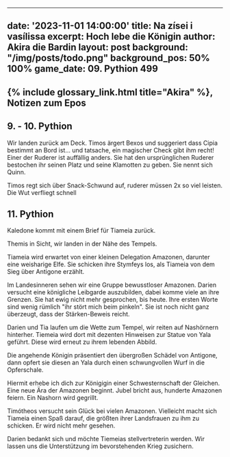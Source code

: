   ---
date: '2023-11-01 14:00:00'
title: Na zísei i vasílissa
excerpt: Hoch lebe die Königin
author: Akira die Bardin
layout: post
background: "/img/posts/todo.png"
background_pos: 50% 100%
game_date: 09. Pythion 499
---

<div class="rhyme">
  <blockquote>

  </blockquote>
</div>

## {% include glossary_link.html title="Akira" %}, Notizen zum Epos

## 9. - 10. Pythion

Wir landen zurück am Deck. Timos ärgert Bexos und suggeriert dass Cipia bestimmt an Bord ist... und tatsache, ein magischer Check gibt ihm recht! Einer der Ruderer ist auffällig anders. Sie hat den ursprünglichen Ruderer bestochen ihr seinen Platz und seine Klamotten zu geben. Sie nennt sich Quinn.

Timos regt sich über Snack-Schwund auf, ruderer müssen 2x so viel leisten. Die Wut verfliegt schnell

## 11. Pythion

Kaledone kommt mit einem Brief für Tiameia zurück.

Themis in Sicht, wir landen in der Nähe des Tempels.

Tiameia wird erwartet von einer kleinen Delegation Amazonen, darunter eine weisharige Elfe. Sie schicken ihre Stymfeys los, als Tiameia von dem Sieg über Antigone erzählt.

Im Landesinneren sehen wir eine Gruppe bewusstloser Amazonen. Darien versucht eine königliche Leibgarde auszubilden, dabei komme viele an ihre Grenzen. Sie hat ewig nicht mehr gesprochen, bis heute. Ihre ersten Worte sind wenig rümlich "ihr stört mich beim pinkeln". Sie ist noch nicht ganz überzeugt, dass der Stärken-Beweis reicht.

Darien und Tia laufen um die Wette zum Tempel, wir reiten auf Nashörnern hinterher. Tiemeia wird dort mit dezenten Hinweisen zur Statue von Yala geführt. Diese wird erneut zu ihrem lebenden Abbild.

Die angehende Königin präsentiert den übergroßen Schädel von Antigone, dann opfert sie diesen an Yala durch einen schwungvollen Wurf in die Opferschale.

Hiermit erhebe ich dich zur Königigin einer Schwesternschaft der Gleichen. Eine neue Ära der Amazonen beginnt. Jubel bricht aus, hunderte Amazonen feiern. Ein Nashorn wird gegrillt.

Timótheos versucht sein Glück bei vielen Amazonen. Vielleicht macht sich Tiameia einen Spaß darauf, die größten ihrer Landsfrauen zu ihm zu schicken. Er wird nicht mehr gesehen.

Darien bedankt sich und möchte Tiemeias stellvertreterin werden. Wir lassen uns die Unterstützung im bevorstehenden Krieg zusichern.



<!-- In 6 tagen schlüpft mein drache, am 15. volkion -->

<!--
Die Amazonen sind mit der Halbinsel Aresia in Verbindung, 
pythor und hexia, grüner drache, hängen zusammen
Narsus für viele aresianer ein spielzeug der königin.
Helios hat auch Gefallen an den Gyganen gefunden
(Chondrus erzählt uns, beim "träumer", also der richtung ohne sterne, finden wir die nether seee)
Tiameia versucht herauszufinden, wo sie ein Ei herbekommen kann. Pythor versucht zu helfen, ist aber sehr mysteriös und erwähnt Begriffe wie "Goldene Münze", "Sonnenaufgang" und "Helios".
-->

